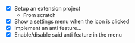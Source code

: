 * [x] Setup an extension project
  * From scratch
* [x] Show a settings menu when the icon is clicked
* [x] Implement an anti feature...
* [x] Enable/disable said anti feature in the menu